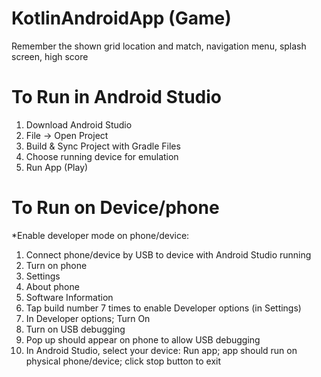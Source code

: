 # KotlinAndroidApp (Game)
Remember the shown grid location and match, navigation menu, splash screen, high score 

# To Run in Android Studio

1. Download Android Studio
2. File -> Open Project
3. Build & Sync Project with Gradle Files
4. Choose running device for emulation
5. Run App (Play)

# To Run on Device/phone

*Enable developer mode on phone/device:
1. Connect phone/device by USB to device with Android Studio running
2. Turn on phone
3. Settings
4. About phone
5. Software Information
6. Tap build number 7 times to enable Developer options (in Settings)
7. In Developer options; Turn On
8. Turn on USB debugging 
9. Pop up should appear on phone to allow USB debugging
10. In Android Studio, select your device: Run app; app should run on physical phone/device; click stop button to exit

